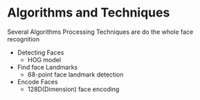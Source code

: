 # Algorithms and Techniques

<p>Several Algorithms Processing Techniques are do the whole face recognition</p>

- Detecting Faces
    - HOG model
- Find face Landmarks
    - 68-point face landmark detection
- Encode Faces
    - 128D(Dimension) face encoding
